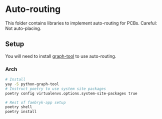 # Auto-routing

This folder contains libraries to implement auto-routing for PCBs.
Careful: Not auto-placing.

## Setup

You will need to install [graph-tool](https://graph-tool.skewed.de/) to use auto-routing.

### Arch
```bash
# Install
yay -S python-graph-tool
# Instruct poetry to use system site packages
poetry config virtualenvs.options.system-site-packages true

# Rest of faebryk-app setup
poetry shell
poetry install
```
